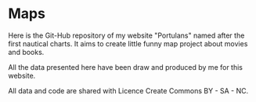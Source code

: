# Maps

Here is the Git-Hub repository of my website "Portulans" named after the first nautical charts.
It aims to create little funny map project about movies and books.

All the data presented here have been draw and produced by me for this website.

All data and code are shared with Licence Create Commons BY - SA - NC.